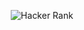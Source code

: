 <div align="center">
  
  ![Hacker Rank](http://dwiardiirawan.com/wp-content/uploads/2017/02/hackerrank.png)
  
</div>
